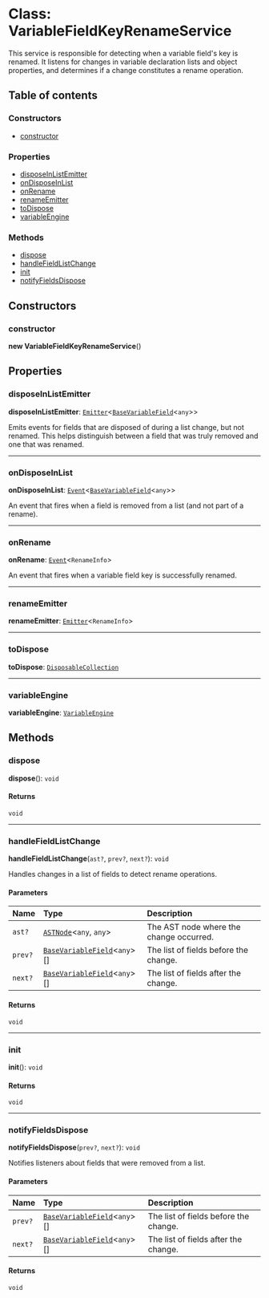 # Class: VariableFieldKeyRenameService

This service is responsible for detecting when a variable field's key is renamed.
It listens for changes in variable declaration lists and object properties, and
determines if a change constitutes a rename operation.

## Table of contents

### Constructors

* [constructor](/auto-docs/free-layout-editor/classes/VariableFieldKeyRenameService.md#constructor)

### Properties

* [disposeInListEmitter](/auto-docs/free-layout-editor/classes/VariableFieldKeyRenameService.md#disposeinlistemitter)
* [onDisposeInList](/auto-docs/free-layout-editor/classes/VariableFieldKeyRenameService.md#ondisposeinlist)
* [onRename](/auto-docs/free-layout-editor/classes/VariableFieldKeyRenameService.md#onrename)
* [renameEmitter](/auto-docs/free-layout-editor/classes/VariableFieldKeyRenameService.md#renameemitter)
* [toDispose](/auto-docs/free-layout-editor/classes/VariableFieldKeyRenameService.md#todispose)
* [variableEngine](/auto-docs/free-layout-editor/classes/VariableFieldKeyRenameService.md#variableengine)

### Methods

* [dispose](/auto-docs/free-layout-editor/classes/VariableFieldKeyRenameService.md#dispose)
* [handleFieldListChange](/auto-docs/free-layout-editor/classes/VariableFieldKeyRenameService.md#handlefieldlistchange)
* [init](/auto-docs/free-layout-editor/classes/VariableFieldKeyRenameService.md#init)
* [notifyFieldsDispose](/auto-docs/free-layout-editor/classes/VariableFieldKeyRenameService.md#notifyfieldsdispose)

## Constructors

### constructor

**new VariableFieldKeyRenameService**()

## Properties

### disposeInListEmitter

**disposeInListEmitter**: [`Emitter`](/auto-docs/free-layout-editor/classes/Emitter.md)<[`BaseVariableField`](/auto-docs/free-layout-editor/classes/BaseVariableField.md)<`any`>>

Emits events for fields that are disposed of during a list change, but not renamed.
This helps distinguish between a field that was truly removed and one that was renamed.

***

### onDisposeInList

**onDisposeInList**: [`Event`](/auto-docs/free-layout-editor/interfaces/Event-1.md)<[`BaseVariableField`](/auto-docs/free-layout-editor/classes/BaseVariableField.md)<`any`>>

An event that fires when a field is removed from a list (and not part of a rename).

***

### onRename

**onRename**: [`Event`](/auto-docs/free-layout-editor/interfaces/Event-1.md)<`RenameInfo`>

An event that fires when a variable field key is successfully renamed.

***

### renameEmitter

**renameEmitter**: [`Emitter`](/auto-docs/free-layout-editor/classes/Emitter.md)<`RenameInfo`>

***

### toDispose

**toDispose**: [`DisposableCollection`](/auto-docs/free-layout-editor/classes/DisposableCollection.md)

***

### variableEngine

**variableEngine**: [`VariableEngine`](/auto-docs/free-layout-editor/classes/VariableEngine.md)

## Methods

### dispose

**dispose**(): `void`

#### Returns

`void`

***

### handleFieldListChange

**handleFieldListChange**(`ast?`, `prev?`, `next?`): `void`

Handles changes in a list of fields to detect rename operations.

#### Parameters

| Name | Type | Description |
| :------ | :------ | :------ |
| `ast?` | [`ASTNode`](/auto-docs/free-layout-editor/classes/ASTNode.md)<`any`, `any`> | The AST node where the change occurred. |
| `prev?` | [`BaseVariableField`](/auto-docs/free-layout-editor/classes/BaseVariableField.md)<`any`>\[] | The list of fields before the change. |
| `next?` | [`BaseVariableField`](/auto-docs/free-layout-editor/classes/BaseVariableField.md)<`any`>\[] | The list of fields after the change. |

#### Returns

`void`

***

### init

**init**(): `void`

#### Returns

`void`

***

### notifyFieldsDispose

**notifyFieldsDispose**(`prev?`, `next?`): `void`

Notifies listeners about fields that were removed from a list.

#### Parameters

| Name | Type | Description |
| :------ | :------ | :------ |
| `prev?` | [`BaseVariableField`](/auto-docs/free-layout-editor/classes/BaseVariableField.md)<`any`>\[] | The list of fields before the change. |
| `next?` | [`BaseVariableField`](/auto-docs/free-layout-editor/classes/BaseVariableField.md)<`any`>\[] | The list of fields after the change. |

#### Returns

`void`
